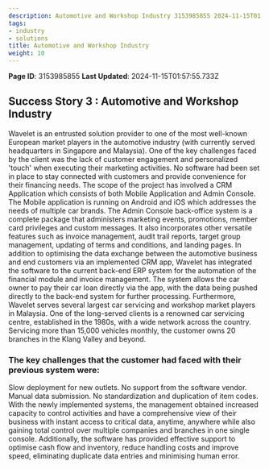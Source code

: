 ```yaml
---
description: Automotive and Workshop Industry 3153985855 2024-11-15T01:57:55.
tags:
- industry
- solutions
title: Automotive and Workshop Industry
weight: 10
---
```


**Page ID**: 3153985855
**Last Updated**: 2024-11-15T01:57:55.733Z
## Success Story 3 : Automotive and Workshop Industry﻿
Wavelet is an entrusted solution provider to one of the most well-known European market players in the automotive industry (with currently served headquarters in Singapore and Malaysia). One of the key challenges faced by the client was the lack of customer engagement and personalized 'touch' when executing their marketing activities. No software had been set in place to stay connected with customers and provide convenience for their financing needs.
The scope of the project has involved a CRM Application which consists of both Mobile Application and Admin Console. The Mobile application is running on Android and iOS which addresses the needs of multiple car brands. The Admin Console back-office system is a complete package that administers marketing events, promotions, member card privileges and custom messages. It also incorporates other versatile features such as invoice management, audit trail reports, target group management, updating of terms and conditions, and landing pages.
In addition to optimising the data exchange between the automotive business and end customers via an implemented CRM app, Wavelet has integrated the software to the current back-end ERP system for the automation of the financial module and invoice management. The system allows the car owner to pay their car loan directly via the app, with the data being pushed directly to the back-end system for further processing.
Furthermore, Wavelet serves several largest car servicing and workshop market players in Malaysia. One of the long-served clients is a renowned car servicing centre, established in the 1980s, with a wide network across the country. Servicing more than 15,000 vehicles monthly, the customer owns 20 branches in the Klang Valley and beyond.
### The key challenges that the customer had faced with their previous system were:﻿
Slow deployment for new outlets.
No support from the software vendor.
Manual data submission.
No standardization and duplication of item codes.
With the newly implemented systems, the management obtained increased capacity to control activities and have a comprehensive view of their business with instant access to critical data, anytime, anywhere while also gaining total control over multiple companies and branches in one single console. Additionally, the software has provided effective support to optimise cash flow and inventory, reduce handling costs and improve speed, eliminating duplicate data entries and minimising human error.